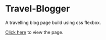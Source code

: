 # Travel-Blogger

A travelling blog page build using css flexbox.

[Click here](https://shobhitsahoo.github.io/Travel-Blogger/) to view the page.
